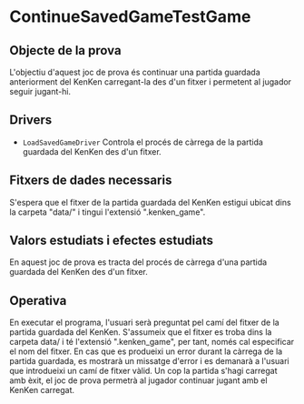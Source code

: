 # ContinueSavedGameTestGame

## Objecte de la prova

L'objectiu d'aquest joc de prova és continuar una partida guardada anteriorment del KenKen carregant-la des d'un fitxer i permetent al jugador seguir jugant-hi.

## Drivers

- `LoadSavedGameDriver` Controla el procés de càrrega de la partida guardada del KenKen des d'un fitxer.

## Fitxers de dades necessaris

S'espera que el fitxer de la partida guardada del KenKen estigui ubicat dins la carpeta "data/" i tingui l'extensió ".kenken_game".

## Valors estudiats i efectes estudiats

En aquest joc de prova es tracta del procés de càrrega d'una partida guardada del KenKen des d'un fitxer.

## Operativa

En executar el programa, l'usuari serà preguntat pel camí del fitxer de la partida guardada del KenKen. S'assumeix que el fitxer es troba dins la carpeta data/ i té l'extensió ".kenken_game", per tant, només cal especificar el nom del fitxer. En cas que es produeixi un error durant la càrrega de la partida guardada, es mostrarà un missatge d'error i es demanarà a l'usuari que introdueixi un camí de fitxer vàlid. Un cop la partida s'hagi carregat amb èxit, el joc de prova permetrà al jugador continuar jugant amb el KenKen carregat.

